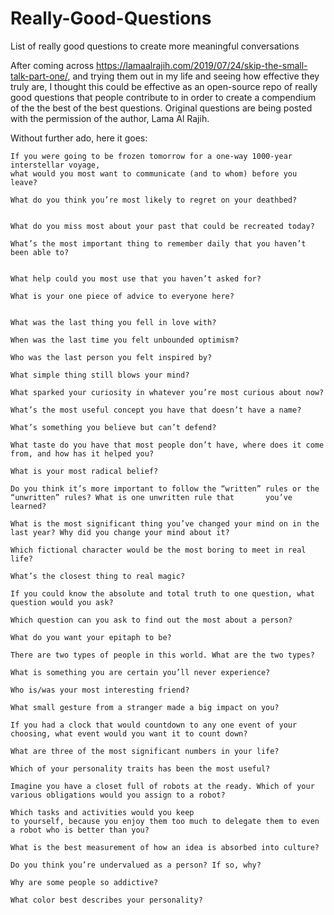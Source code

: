 # Really-Good-Questions
List of really good questions to create more meaningful conversations


After coming across https://lamaalrajih.com/2019/07/24/skip-the-small-talk-part-one/, and trying them out in my life and seeing how effective they truly are, I thought this could be effective as an open-source repo of really good questions that people contribute to in order to create a compendium of the the best of the best questions. Original questions are being posted with the permission of the author, Lama Al Rajih. 

Without further ado, here it goes: 


    
    If you were going to be frozen tomorrow for a one-way 1000-year interstellar voyage, 
    what would you most want to communicate (and to whom) before you leave?
    
    What do you think you’re most likely to regret on your deathbed?
    
    
    What do you miss most about your past that could be recreated today?
    
    What’s the most important thing to remember daily that you haven’t been able to?
    
    
    What help could you most use that you haven’t asked for?
    
    What is your one piece of advice to everyone here?
   
   
    What was the last thing you fell in love with?
    
    When was the last time you felt unbounded optimism?
    
    Who was the last person you felt inspired by?
   
    What simple thing still blows your mind?
    
    What sparked your curiosity in whatever you’re most curious about now?
    
    What’s the most useful concept you have that doesn’t have a name?
    
    What’s something you believe but can’t defend?
    
    What taste do you have that most people don’t have, where does it come from, and how has it helped you?
    
    What is your most radical belief?
    
    Do you think it’s more important to follow the “written” rules or the “unwritten” rules? What is one unwritten rule that       you’ve learned?
   
    What is the most significant thing you’ve changed your mind on in the last year? Why did you change your mind about it?
    
    Which fictional character would be the most boring to meet in real life?
    
    What’s the closest thing to real magic?
    
    If you could know the absolute and total truth to one question, what question would you ask?
   
    Which question can you ask to find out the most about a person?
    
    What do you want your epitaph to be?
    
    There are two types of people in this world. What are the two types?
    
    What is something you are certain you’ll never experience?
    
    Who is/was your most interesting friend?
    
    What small gesture from a stranger made a big impact on you?
    
    If you had a clock that would countdown to any one event of your choosing, what event would you want it to count down?
    
    What are three of the most significant numbers in your life?
    
    Which of your personality traits has been the most useful?
    
    Imagine you have a closet full of robots at the ready. Which of your various obligations would you assign to a robot? 
    
    Which tasks and activities would you keep 
    to yourself, because you enjoy them too much to delegate them to even a robot who is better than you?
    
    What is the best measurement of how an idea is absorbed into culture?
    
    Do you think you’re undervalued as a person? If so, why?
    
    Why are some people so addictive?
    
    What color best describes your personality?

